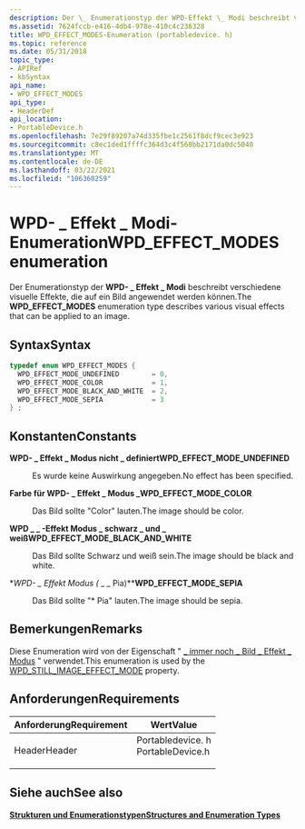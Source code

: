```yaml
---
description: Der \_ Enumerationstyp der WPD-Effekt \_ Modi beschreibt verschiedene visuelle Effekte, die auf ein Bild angewendet werden können.
ms.assetid: 7624fccb-e416-4db4-978e-410c4c236328
title: WPD_EFFECT_MODES-Enumeration (portabledevice. h)
ms.topic: reference
ms.date: 05/31/2018
topic_type:
- APIRef
- kbSyntax
api_name:
- WPD_EFFECT_MODES
api_type:
- HeaderDef
api_location:
- PortableDevice.h
ms.openlocfilehash: 7e29f89207a74d335fbe1c2561f8dcf9cec3e923
ms.sourcegitcommit: c8ec1ded1ffffc364d3c4f560bb2171da0dc5040
ms.translationtype: MT
ms.contentlocale: de-DE
ms.lasthandoff: 03/22/2021
ms.locfileid: "106360259"
---
```

# <a name="wpd_effect_modes-enumeration"></a><span data-ttu-id="872bc-103">WPD- \_ Effekt \_ Modi-Enumeration</span><span class="sxs-lookup"><span data-stu-id="872bc-103">WPD\_EFFECT\_MODES enumeration</span></span>

<span data-ttu-id="872bc-104">Der Enumerationstyp der **WPD- \_ Effekt \_ Modi** beschreibt verschiedene visuelle Effekte, die auf ein Bild angewendet werden können.</span><span class="sxs-lookup"><span data-stu-id="872bc-104">The **WPD\_EFFECT\_MODES** enumeration type describes various visual effects that can be applied to an image.</span></span>

## <a name="syntax"></a><span data-ttu-id="872bc-105">Syntax</span><span class="sxs-lookup"><span data-stu-id="872bc-105">Syntax</span></span>


```C++
typedef enum WPD_EFFECT_MODES { 
  WPD_EFFECT_MODE_UNDEFINED        = 0,
  WPD_EFFECT_MODE_COLOR            = 1,
  WPD_EFFECT_MODE_BLACK_AND_WHITE  = 2,
  WPD_EFFECT_MODE_SEPIA            = 3
} ;
```



## <a name="constants"></a><span data-ttu-id="872bc-106">Konstanten</span><span class="sxs-lookup"><span data-stu-id="872bc-106">Constants</span></span>

<dl> <dt>

<span data-ttu-id="872bc-107"><span id="WPD_EFFECT_MODE_UNDEFINED"></span><span id="wpd_effect_mode_undefined"></span>**WPD- \_ Effekt \_ Modus nicht \_ definiert**</span><span class="sxs-lookup"><span data-stu-id="872bc-107"><span id="WPD_EFFECT_MODE_UNDEFINED"></span><span id="wpd_effect_mode_undefined"></span>**WPD\_EFFECT\_MODE\_UNDEFINED**</span></span>
</dt> <dd>

<span data-ttu-id="872bc-108">Es wurde keine Auswirkung angegeben.</span><span class="sxs-lookup"><span data-stu-id="872bc-108">No effect has been specified.</span></span>

</dd> <dt>

<span data-ttu-id="872bc-109"><span id="WPD_EFFECT_MODE_COLOR"></span><span id="wpd_effect_mode_color"></span>**Farbe für WPD- \_ Effekt \_ Modus \_**</span><span class="sxs-lookup"><span data-stu-id="872bc-109"><span id="WPD_EFFECT_MODE_COLOR"></span><span id="wpd_effect_mode_color"></span>**WPD\_EFFECT\_MODE\_COLOR**</span></span>
</dt> <dd>

<span data-ttu-id="872bc-110">Das Bild sollte "Color" lauten.</span><span class="sxs-lookup"><span data-stu-id="872bc-110">The image should be color.</span></span>

</dd> <dt>

<span data-ttu-id="872bc-111"><span id="WPD_EFFECT_MODE_BLACK_AND_WHITE"></span><span id="wpd_effect_mode_black_and_white"></span>**WPD \_ \_ -Effekt Modus \_ schwarz \_ und \_ weiß**</span><span class="sxs-lookup"><span data-stu-id="872bc-111"><span id="WPD_EFFECT_MODE_BLACK_AND_WHITE"></span><span id="wpd_effect_mode_black_and_white"></span>**WPD\_EFFECT\_MODE\_BLACK\_AND\_WHITE**</span></span>
</dt> <dd>

<span data-ttu-id="872bc-112">Das Bild sollte Schwarz und weiß sein.</span><span class="sxs-lookup"><span data-stu-id="872bc-112">The image should be black and white.</span></span>

</dd> <dt>

<span data-ttu-id="872bc-113"><span id="WPD_EFFECT_MODE_SEPIA"></span><span id="wpd_effect_mode_sepia"></span>**WPD- \_ Effekt Modus (* \_ \_ Pia)*\*</span><span class="sxs-lookup"><span data-stu-id="872bc-113"><span id="WPD_EFFECT_MODE_SEPIA"></span><span id="wpd_effect_mode_sepia"></span>**WPD\_EFFECT\_MODE\_SEPIA**</span></span>
</dt> <dd>

<span data-ttu-id="872bc-114">Das Bild sollte "\* Pia" lauten.</span><span class="sxs-lookup"><span data-stu-id="872bc-114">The image should be sepia.</span></span>

</dd> </dl>

## <a name="remarks"></a><span data-ttu-id="872bc-115">Bemerkungen</span><span class="sxs-lookup"><span data-stu-id="872bc-115">Remarks</span></span>

<span data-ttu-id="872bc-116">Diese Enumeration wird von der Eigenschaft " [ \_ immer noch \_ Bild \_ Effekt \_ Modus](still-image-properties.md) " verwendet.</span><span class="sxs-lookup"><span data-stu-id="872bc-116">This enumeration is used by the [WPD\_STILL\_IMAGE\_EFFECT\_MODE](still-image-properties.md) property.</span></span>

## <a name="requirements"></a><span data-ttu-id="872bc-117">Anforderungen</span><span class="sxs-lookup"><span data-stu-id="872bc-117">Requirements</span></span>



| <span data-ttu-id="872bc-118">Anforderung</span><span class="sxs-lookup"><span data-stu-id="872bc-118">Requirement</span></span> | <span data-ttu-id="872bc-119">Wert</span><span class="sxs-lookup"><span data-stu-id="872bc-119">Value</span></span> |
|-------------------|---------------------------------------------------------------------------------------------|
| <span data-ttu-id="872bc-120">Header</span><span class="sxs-lookup"><span data-stu-id="872bc-120">Header</span></span><br/> | <dl> <span data-ttu-id="872bc-121"><dt>Portabledevice. h</dt></span><span class="sxs-lookup"><span data-stu-id="872bc-121"><dt>PortableDevice.h</dt></span></span> </dl> |



## <a name="see-also"></a><span data-ttu-id="872bc-122">Siehe auch</span><span class="sxs-lookup"><span data-stu-id="872bc-122">See also</span></span>

<dl> <dt>

[<span data-ttu-id="872bc-123">**Strukturen und Enumerationstypen**</span><span class="sxs-lookup"><span data-stu-id="872bc-123">**Structures and Enumeration Types**</span></span>](structures-and-enumeration-types.md)
</dt> </dl>

 

 




